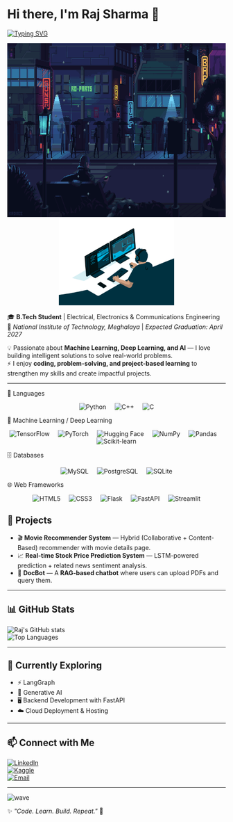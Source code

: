 # Hi there, I'm Raj Sharma 👋  

[![Typing SVG](https://readme-typing-svg.demolab.com?font=Fira+Code&size=24&pause=1000&color=F75C7E&center=true&vCenter=true&width=700&lines=Hi+I'm+Raj+Sharma;Machine+Learning+%7C+Deep+Learning+%7C+AI;Always+Learning+New+Things+🚀)](https://git.io/typing-svg)

<div align="center">
  <img height = 400 src = ./242390524-0c7eb6ed-663b-4ce4-bfbd-18239a38ba1b.gif width=100%>
</div>

<div align="center">
  <img height="200" src="./212749447-bfb7e725-6987-49d9-ae85-2015e3e7cc41.gif"  />
</div>


🎓 **B.Tech Student** | Electrical, Electronics & Communications Engineering  
📍 *National Institute of Technology, Meghalaya* | *Expected Graduation: April 2027*  

💡 Passionate about **Machine Learning, Deep Learning, and AI** — I love building intelligent solutions to solve real-world problems.  
⚡ I enjoy **coding, problem-solving, and project-based learning** to strengthen my skills and create impactful projects.  

---

🚀 Languages
<p align="center"> <img src="https://cdn.jsdelivr.net/gh/devicons/devicon/icons/python/python-original.svg" width="40" alt="Python" title="Python"/>&nbsp;&nbsp;&nbsp;&nbsp; <img src="https://cdn.jsdelivr.net/gh/devicons/devicon/icons/cplusplus/cplusplus-original.svg" width="40" alt="C++" title="C++"/>&nbsp;&nbsp;&nbsp;&nbsp; <img src="https://cdn.jsdelivr.net/gh/devicons/devicon/icons/c/c-original.svg" width="40" alt="C" title="C"/> </p>

🤖 Machine Learning / Deep Learning
<p align="center"> <img src="https://cdn.jsdelivr.net/gh/devicons/devicon/icons/tensorflow/tensorflow-original.svg" width="40" alt="TensorFlow" title="TensorFlow"/>&nbsp;&nbsp;&nbsp;&nbsp; <img src="https://cdn.jsdelivr.net/gh/devicons/devicon/icons/pytorch/pytorch-original.svg" width="40" alt="PyTorch" title="PyTorch"/>&nbsp;&nbsp;&nbsp;&nbsp; <img src="https://huggingface.co/datasets/huggingface/brand-assets/resolve/main/hf-logo.svg" width="40" alt="Hugging Face" title="Hugging Face"/>&nbsp;&nbsp;&nbsp;&nbsp; <img src="https://cdn.jsdelivr.net/gh/devicons/devicon/icons/numpy/numpy-original.svg" width="40" alt="NumPy" title="NumPy"/>&nbsp;&nbsp;&nbsp;&nbsp; <img src="https://cdn.jsdelivr.net/gh/devicons/devicon/icons/pandas/pandas-original.svg" width="40" alt="Pandas" title="Pandas"/>&nbsp;&nbsp;&nbsp;&nbsp; <img src="https://cdn.jsdelivr.net/gh/devicons/devicon/icons/scikitlearn/scikitlearn-original.svg" width="40" alt="Scikit-learn" title="Scikit-learn"/> </p>

🗄️ Databases
<p align="center"> <img src="https://cdn.jsdelivr.net/gh/devicons/devicon/icons/mysql/mysql-original.svg" width="40" alt="MySQL" title="MySQL"/>&nbsp;&nbsp;&nbsp;&nbsp; <img src="https://cdn.jsdelivr.net/gh/devicons/devicon/icons/postgresql/postgresql-original.svg" width="40" alt="PostgreSQL" title="PostgreSQL"/>&nbsp;&nbsp;&nbsp;&nbsp; <img src="https://cdn.jsdelivr.net/gh/devicons/devicon/icons/sqlite/sqlite-original.svg" width="40" alt="SQLite" title="SQLite"/> </p>

🌐 Web Frameworks
<p align="center"> <img src="https://cdn.jsdelivr.net/gh/devicons/devicon/icons/html5/html5-original.svg" width="40" alt="HTML5" title="HTML5"/>&nbsp;&nbsp;&nbsp;&nbsp; <img src="https://cdn.jsdelivr.net/gh/devicons/devicon/icons/css3/css3-original.svg" width="40" alt="CSS3" title="CSS3"/>&nbsp;&nbsp;&nbsp;&nbsp; <img src="https://img.icons8.com/?size=100&id=hCWb1IvpcBZ0&format=png&color=000000" width="40" alt="Flask" title="Flask"/>&nbsp;&nbsp;&nbsp;&nbsp; <img src="https://cdn.jsdelivr.net/gh/devicons/devicon/icons/fastapi/fastapi-original.svg" width="40" alt="FastAPI" title="FastAPI"/>&nbsp;&nbsp;&nbsp;&nbsp; <img src="https://cdn.jsdelivr.net/gh/devicons/devicon/icons/streamlit/streamlit-original.svg" width="40" alt="Streamlit" title="Streamlit"/> </p>


## 🚀 Projects  

- 🎬 **Movie Recommender System** — Hybrid (Collaborative + Content-Based) recommender with movie details page.  
- 📈 **Real-time Stock Price Prediction System** — LSTM-powered prediction + related news sentiment analysis.  
- 🤖 **DocBot** — A **RAG-based chatbot** where users can upload PDFs and query them.  

---

## 📊 GitHub Stats  

![Raj's GitHub stats](https://github-readme-stats.vercel.app/api?username=Rajsharma27&show_icons=true&theme=radical)  
![Top Languages](https://github-readme-stats.vercel.app/api/top-langs/?username=Rajsharma27&layout=compact&theme=radical)  

---

## 🌱 Currently Exploring  

- ⚡ LangGraph  
- 🎨 Generative AI  
- 🖥️ Backend Development with FastAPI  
- ☁️ Cloud Deployment & Hosting  

---

## 📫 Connect with Me  

[![LinkedIn](https://img.shields.io/badge/LinkedIn-blue?logo=linkedin&logoColor=white)](https://www.linkedin.com/in/rajsharma27/)  
[![Kaggle](https://img.shields.io/badge/Kaggle-20BEFF?logo=kaggle&logoColor=white)](https://www.kaggle.com/rsbit30)  
[![Email](https://img.shields.io/badge/Email-D14836?logo=gmail&logoColor=white)](mailto:sharmaraj.sm@gmail.com)  

---

![wave](https://capsule-render.vercel.app/api?type=waving&color=gradient&height=120&section=footer)


✨ *"Code. Learn. Build. Repeat."* 🚀
